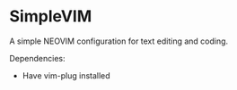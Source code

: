 # SimpleVIM
A simple NEOVIM configuration for text editing and coding.

Dependencies:
* Have vim-plug installed

